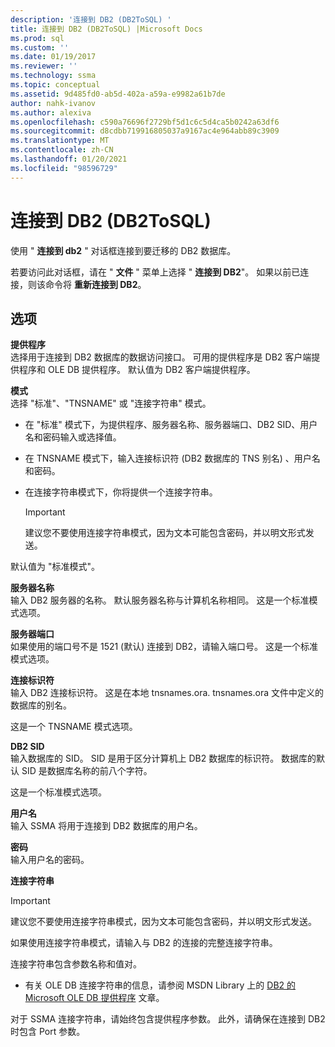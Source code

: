 ```yaml
---
description: '连接到 DB2 (DB2ToSQL) '
title: 连接到 DB2 (DB2ToSQL) |Microsoft Docs
ms.prod: sql
ms.custom: ''
ms.date: 01/19/2017
ms.reviewer: ''
ms.technology: ssma
ms.topic: conceptual
ms.assetid: 9d485fd0-ab5d-402a-a59a-e9982a61b7de
author: nahk-ivanov
ms.author: alexiva
ms.openlocfilehash: c590a76696f2729bf5d1c6c5d4ca5b0242a63df6
ms.sourcegitcommit: d8cdbb719916805037a9167ac4e964abb89c3909
ms.translationtype: MT
ms.contentlocale: zh-CN
ms.lasthandoff: 01/20/2021
ms.locfileid: "98596729"
---
```

# <a name="connect-to-db2-db2tosql"></a>连接到 DB2 (DB2ToSQL) 
使用 " **连接到 db2** " 对话框连接到要迁移的 DB2 数据库。  
  
若要访问此对话框，请在 " **文件** " 菜单上选择 " **连接到 DB2**"。 如果以前已连接，则该命令将 **重新连接到 DB2**。  
  
## <a name="options"></a>选项  
**提供程序**  
选择用于连接到 DB2 数据库的数据访问接口。 可用的提供程序是 DB2 客户端提供程序和 OLE DB 提供程序。 默认值为 DB2 客户端提供程序。  
  
**模式**  
选择 "标准"、"TNSNAME" 或 "连接字符串" 模式。  
  
-   在 "标准" 模式下，为提供程序、服务器名称、服务器端口、DB2 SID、用户名和密码输入或选择值。  
  
-   在 TNSNAME 模式下，输入连接标识符 (DB2 数据库的 TNS 别名) 、用户名和密码。  
  
-   在连接字符串模式下，你将提供一个连接字符串。  
  
    > [!IMPORTANT]  
    > 建议您不要使用连接字符串模式，因为文本可能包含密码，并以明文形式发送。  
  
默认值为 "标准模式"。  
  
**服务器名称**  
输入 DB2 服务器的名称。 默认服务器名称与计算机名称相同。 这是一个标准模式选项。  
  
**服务器端口**  
如果使用的端口号不是 1521 (默认) 连接到 DB2，请输入端口号。 这是一个标准模式选项。  
  
**连接标识符**  
输入 DB2 连接标识符。 这是在本地 tnsnames.ora. tnsnames.ora 文件中定义的数据库的别名。  
  
这是一个 TNSNAME 模式选项。  
  
**DB2 SID**  
输入数据库的 SID。 SID 是用于区分计算机上 DB2 数据库的标识符。 数据库的默认 SID 是数据库名称的前八个字符。  
  
这是一个标准模式选项。  
  
**用户名**  
输入 SSMA 将用于连接到 DB2 数据库的用户名。  
  
**密码**  
输入用户名的密码。  
  
**连接字符串**  
> [!IMPORTANT]  
> 建议您不要使用连接字符串模式，因为文本可能包含密码，并以明文形式发送。  
  
如果使用连接字符串模式，请输入与 DB2 的连接的完整连接字符串。  
  
连接字符串包含参数名称和值对。  
  
-   有关 OLE DB 连接字符串的信息，请参阅 MSDN Library 上的 [DB2 的 Microsoft OLE DB 提供程序](../../ado/guide/appendixes/microsoft-ole-db-provider-for-oracle.md) 文章。  
  
对于 SSMA 连接字符串，请始终包含提供程序参数。 此外，请确保在连接到 DB2 时包含 Port 参数。  
